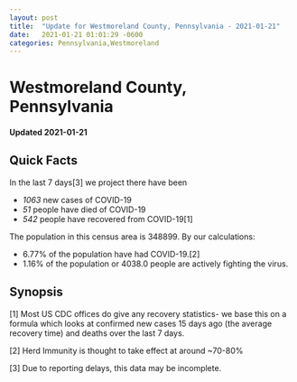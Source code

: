 ```yaml
---
layout: post
title:  "Update for Westmoreland County, Pennsylvania - 2021-01-21"
date:   2021-01-21 01:01:29 -0600
categories: Pennsylvania,Westmoreland
---
```


# Westmoreland County, Pennsylvania
#### Updated 2021-01-21

## Quick Facts

In the last 7 days[3] we project there have been
- *1063* new cases of COVID-19
- *51* people have died of COVID-19
- *542* people have recovered from COVID-19[1]

The population in this census area is 348899. By our calculations:
- 6.77% of the population have had COVID-19.[2]
- 1.16% of the population or 4038.0 people are actively fighting the virus.

## Synopsis




[1] Most US CDC offices do give any recovery statistics- we base this on a formula which looks at confirmed new cases
15 days ago (the average recovery time) and deaths over the last 7 days.

[2] Herd Immunity is thought to take effect at around ~70-80%

[3] Due to reporting delays, this data may be incomplete.
 
    